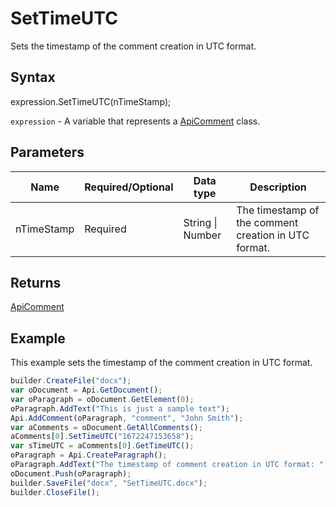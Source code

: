 # SetTimeUTC

Sets the timestamp of the comment creation in UTC format.

## Syntax

expression.SetTimeUTC(nTimeStamp);

`expression` - A variable that represents a [ApiComment](../ApiComment.md) class.

## Parameters

| **Name** | **Required/Optional** | **Data type** | **Description** |
| ------------- | ------------- | ------------- | ------------- |
| nTimeStamp | Required | String &#124; Number | The timestamp of the comment creation in UTC format. |

## Returns

[ApiComment](../ApiComment.md)

## Example

This example sets the timestamp of the comment creation in UTC format.

```javascript
builder.CreateFile("docx");
var oDocument = Api.GetDocument();
var oParagraph = oDocument.GetElement(0);
oParagraph.AddText("This is just a sample text");
Api.AddComment(oParagraph, "comment", "John Smith");
var aComments = oDocument.GetAllComments();
aComments[0].SetTimeUTC("1672247153658");
var sTimeUTC = aComments[0].GetTimeUTC();
oParagraph = Api.CreateParagraph();
oParagraph.AddText("The timestamp of comment creation in UTC format: " + sTimeUTC);
oDocument.Push(oParagraph);
builder.SaveFile("docx", "SetTimeUTC.docx");
builder.CloseFile();
```